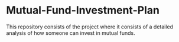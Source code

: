 # Mutual-Fund-Investment-Plan
This repository consists of the project where it consists of a detailed analysis of how someone can invest in mutual funds. 
